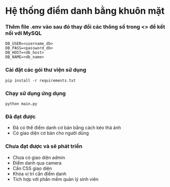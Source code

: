 # Hệ thống điểm danh bằng khuôn mặt

### Thêm file .env vào sau đó thay đổi các thông số trong <> để kết nối với MySQL

```dotenv
DB_USER=<username_db>
DB_PASS=<password_db>
DB_HOST=<db_host>
DB_NAME=<db_name>
```

### Cài đặt các gói thư viện sử dụng

```commandline
pip install -r requirements.txt
```

### Chạy sử dụng ứng dụng

```commandline
python main.py
```

### Đã đạt được

- Đã có thể điểm danh cơ bản bằng cách kéo thả ảnh
- Có giao diện cơ bản cho người dùng

### Chưa đạt được và sẽ phát triển

- Chưa có giao diện admin
- Điểm danh qua camera
- Cần CSS giao diện
- Khóa vị trí cần điểm danh
- Tích hợp với phần mềm quản lý sinh viên